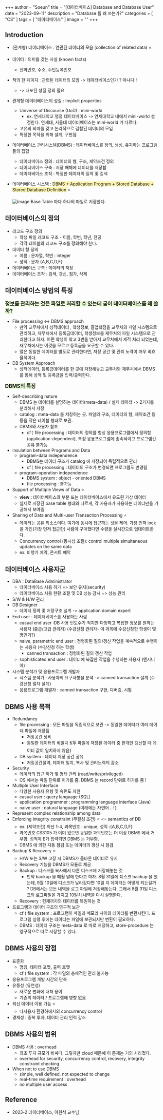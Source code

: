 +++
author = "Soeun"
title = "[데이터베이스] Database and Database User"
date = "2023-09-11"
description = "Database 를 왜 쓰는가?"
categories = [
    "CS"
]
tags = [
    "데이터베이스"
]
image = ""
+++

## Introduction
- (관계형) 데이터베이스 : 연관된 데이터의 모음 (collection of related data) ⭐️
- 데이터 : 의미를 갖는 사실 (known facts)
	- 전화번호, 주소, 주민등록번호
- 책의 한 페이지 : 관련된 데이터의 모임 -> 데이터베이스인가 ? 아니다 ! 
	- -> 내포된 성질 정의 필요 
- 관계형 데이터베이스의 성질 : Implicit properties
	- Universe of Discourse (UoD) : mini-world 
		- ex. 연세대학교 행정 데이터베이스 -> 연세대학교 내에서 mini-world 설정한다. 연세대, 서울대 데이터베이스는 mini-world 가 다르다. 
	- 고유의 의미를 갖고 논리적으로 결합된 데이터의 모임
	- 특정한 목적을 위해 설계, 구현됨 
- 데이터베이스 관리시스템(DBMS) : 데이터베이스를 정의, 생성, 유지하는 프로그램들의 집합
	- 데이터베이스 정의 : 데이터의 형, 구조, 제약조건 정의
	- 데이터베이스 구축 : 저장 매체에 데이터를 저장함 
	- 데이터베이스 조작 : 특정한 데이터의 질의 및 검색
- 데이터베이스 시스템 : <span style="background-color:#fff5b1"> DBMS + Application Program + Stored Database + Stored Database Definition </span>⭐️ 

	![image](https://github.com/ddoddii/ddoddii.github.io/assets/95014836/975bd098-92ba-4420-8dc7-3b713448e3d7)
Base Table 마다 하나의 파일로 저장한다. 

## 데이터베이스의 정의
- 레코드 구조 정의 
	- 학생 파일 레코드 구조 - 이름, 학번, 학년, 전공
	- 각각 테이블의 레코드 구조를 정의해야 한다.
- 데이터 형 정의
	- 이름 : 문자열, 학번 : integer
	- 성적 : 문자 {A,B,C,D,F}
- 데이터베이스 구축 : 데이터의 저장
- 데이터베이스 조작 : 검색, 갱신, 첨가, 삭제 

## 데이터베이스 방법의 특징 
 <span style="font-size:120%"><span style="background-color: #EBFFDA">**정보를 관리하는 것은 파일로 처리할 수 있는데 굳이 데이터베이스를 왜 쓸까?**</span></span> 
- File processing <-> DBMS approach 
	- 만약 교무처에서 성적데이터 , 학생정보, 졸업학점을 교무처의 파일 시스템으로 관리하고, 재무처에서 등록금데이터, 학생정보를 재무처의 파일 시스템으로 관리한다고 하자. 어떤 학생이 학고 3번을 받아서 교무처에서 제적 처리 되었는데, 재무처에서는 이것을 모르고 등록금을 요구할 수 있다. 
	- 많은 동일한 데이터를 별도로 관리한다면, 저장 공간 및 관리 노력이 매우 비효율적이다. 
- DB System Approach
	- 성적데이터, 등록금데이터를 한 곳에 저장해놓고 교무처와 재무처에서 DBMS를 통해 성적 및 등록금을 입력/출력한다. 

<span style="font-size:120%"><span style="background-color: #EBFFDA">**DBMS의 특징**</span></span> 
- Self-describing nature 
	- DBMS 는 데이터를 설명하는 데이터(meta-data) / 실제 데이터  -> 2가지를 분리해서 저장
	- catalog : meta-data 를 저장하는 곳. 파일의 구조, 데이터의 형, 제약조건 등등을 작은 테이블 형태로 보관. 
	- DBMS와 사용자 참조
		- cf ) file processing : 데이터의 정의를 항상 응용프로그램에서 정의함 (application-dependent), 특정 응용프로그램에 종속적이고 프로그램간 공유 불가능 
- Insulation between Programs and Data 
	- program-data independence 
		- DBMS는 데이터 구조가 catalog 에 저장되어 독립적으로 관리
		- cf ) file processing : 데이터의 구조가 변경되면 프로그램도 변경됨
	- program-operation independence
		- DBMS system : object - oriented DBMS
		- file processing : 불가능
- Support of Multiple Views of Data ⭐️
	- **view** : 데이터베이스의 부분 또는 데이터베이스에서 유도된 가상 데이터
	- 실제로 저장된 base table 형태와 다르게, 각 사용자가 사용하는 데이터만을 가공해서 보여줌
- Sharing of Data and Multi-user Transaction Processing  ⭐️
	- 데이터는 공유 리소스이다. 여기에 동시에 접근하는 것을 제어. 가장 먼저 lock 을 가진(가장 먼저 접근한) 사람이 구매했다면 수량을 실시간으로 업데이트한다. 
	- Concurrency control (동시성 조절): control multiple simultaneous updates on the same data
	- ex. 비행기 예약, 콘서트 예약
## 데이터베이스 사용자군 
- DBA : DataBase Administrator
	- 데이터베이스 사용 허가 => 보안 유지(security)
	- 데이터베이스 사용 현황 조절 및 DB 성능 감시 => 성능 관리
- S/W & H/W 관리
- DB Designer
	- 데이터 정의 및 저장구조 설계 -> application domain expert
- End user : 데이터베이스를 사용하는 사람
	- casual end user :DB 사용 빈도수가 적지만 다양하고 복잡한 정보를 원하는 사용자 (중급/고급 관리자) (수강신청 관리자- 이 과목에 수강신청한 학생이 몇명인가?)
	- naive, parametric end user : 정형화된 질의/갱신 작업을 계속적으로 수행하는 사용자 (수강신청 하는 학생)
		- canned transaction : 정형화된 질의 갱신 작업
	- sophisticated end user : 데이터에 복잡한 작업을 수행하는 사용자 (엔지니어)
- 시스템 분석가 및 응용프로그램 개발자
	- 시스템 분석가 : 사용자의 요구사항을 분석 -> canned transaction 설계 (수강신청 절차 설계)
	- 응용프로그램 개발자 : canned transaction 구현, 디버깅, 시험

## DBMS 사용 목적
- Redundancy
	- file processing : 모든 파일을 독립적으로 보관 -> 동일한 데이터가 여러 데이터 파일에 저장됨
		- 저장공간 낭비
		- 동일한 데이터의 비일치 ❗️(두 파일에 저장된 데이터 중 한개만 갱신할 때 데이터 값이 일치하지 않음) 
	- DB system : 데이터 저장 공간 공유
		- 저장공간절약, 데이터 일치, 복사 및 관리노력의 감소
- Security
	- 데이터의 접근 허가 및 형태 관리 (read/write/privileged)
	- OS 에서는 파일 단위로 허가를 줌. DBMS 는 record 단위로 허가를 줌 ! 
- Multiple User Interface 
	- 다양한 사용자 유형 및 숙련도 지원
	- casual user : query language (SQL)
	- application programmer : programming language interface (Java)
	- naive user : natural language (미래에는 자연어 ..! )
- Represent complex relationship among data
- Enforcing integrity constraint (무결성 조건) ⭐️ <= semantics of DB  
	- ex. (제약조건) 학년 1-4, 과목번호 : unique, 성적 :{A,B,C,D,F}
	- 과목번호 CS3105 가 이미 있으면 동일한 과목번호는 더 이상 DBMS 에서 거부함. 성적이 E가 입력되면 DBMS 는 거부함. 
	- DBMS 에 의한 자동 점검 또는 데이터의 갱신 시 점검
- Backup & Recovery ⭐️
	- H/W 또는 S/W 고장 시 DBMS가 올바른 데이터로 유지
	- Recovery 기능을 DBMS가 모듈로 제공
	- Backup : 디스크를 복사해서 다른 디스크에 저장해놓는 것
		- 만약 backup 을 매월 말에 한다고 하자. 8월 31일에 디스크 backup 을 했는데, 9월 10일에 디스크가 날라갔다면 10일 치 데이터는 어떻게 되는걸까 ? DB에서는 모든 내역을 로그 파일에 저장해놓는다. 그래서 8월 31일 디스크와 로그파일을 가지고 10일치 내역을 다시 실행한다. 
	- Recovery  : 현재까지의 데이터를 복원하는 것
- 프로그램과 데이터 구조의 영구적 보관
	- cf ) file system : 프로그램이 파일과 메모리 사이의 데이터를 변환시킨다. 프로그램 실행 후에는 데이터는 파일에 보관되지만 변환이 필요하다.
	- DBMS : 데이터 구조는 meta-data 로 따로 저장하고, store-procedure 는 영구적으로 따로 저장할 수 있다. 

## DBMS 사용의 장점 
- 표준화
	- 명칭, 데이터 포맷, 출력 포맷 
	- cf ) file system : 각 파일의 총체적인 관리 불가능 
- 응용프로그램 개발 시간의 단축 
- 유동성 (유연성)
	- 새로운 변화에 대처 용이 
	- 기존의 데이터 / 프로그램에 영향 없음
- 최신 데이터 이용 가능 ⭐️
	- 다사용자 환경하에서의 concurrency control
- 경제성 : 중복 투자, 데이터 관리 인력 감소 

## DBMS 사용의 범위
- DBMS 사용 : overhead
	- 최초 투자 규모가 비싸다. 그렇지만 cloud 때문에 이 문제는 거의 사라졌다. 
	- overhead for security, concurrency control, recovery, integrity constraint checking
- When not to use DBMS
	- simple, well defined, not expected to change
	- real-time requirement : overhead 
	- no multiple user access


## Reference
- 2023-2 데이터베이스, 이원석 교수님